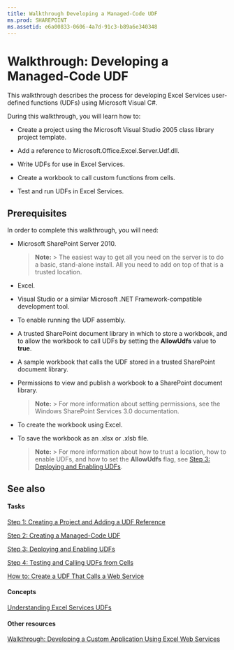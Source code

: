 ```yaml
---
title: Walkthrough Developing a Managed-Code UDF
ms.prod: SHAREPOINT
ms.assetid: e6a00833-0606-4a7d-91c3-b89a6e340348
---
```



# Walkthrough: Developing a Managed-Code UDF

This walkthrough describes the process for developing Excel Services user-defined functions (UDFs) using Microsoft Visual C#.
  
    
    

During this walkthrough, you will learn how to:
- Create a project using the Microsoft Visual Studio 2005 class library project template.
    
  
- Add a reference to Microsoft.Office.Excel.Server.Udf.dll.
    
  
- Write UDFs for use in Excel Services.
    
  
- Create a workbook to call custom functions from cells.
    
  
- Test and run UDFs in Excel Services.
    
  

## Prerequisites

In order to complete this walkthrough, you will need: 
  
    
    

- Microsoft SharePoint Server 2010. 
    
    > **Note:**
      > The easiest way to get all you need on the server is to do a basic, stand-alone install. All you need to add on top of that is a trusted location. 
- Excel.
    
  
- Visual Studio or a similar Microsoft .NET Framework-compatible development tool.
    
  
- To enable running the UDF assembly.
    
  
- A trusted SharePoint document library in which to store a workbook, and to allow the workbook to call UDFs by setting the **AllowUdfs** value to **true**. 
    
  
- A sample workbook that calls the UDF stored in a trusted SharePoint document library. 
    
  
- Permissions to view and publish a workbook to a SharePoint document library. 
    
    > **Note:**
      > For more information about setting permissions, see the Windows SharePoint Services 3.0 documentation. 
- To create the workbook using Excel.
    
  
- To save the workbook as an .xlsx or .xlsb file.
    
    > **Note:**
      > For more information about how to trust a location, how to enable UDFs, and how to set the **AllowUdfs** flag, see [Step 3: Deploying and Enabling UDFs](step-3-deploying-and-enabling-udfs). 

## See also


#### Tasks


  
    
    
 [Step 1: Creating a Project and Adding a UDF Reference](step-1-creating-a-project-and-adding-a-udf-reference)
  
    
    
 [Step 2: Creating a Managed-Code UDF](step-2-creating-a-managed-code-udf)
  
    
    
 [Step 3: Deploying and Enabling UDFs](step-3-deploying-and-enabling-udfs)
  
    
    
 [Step 4: Testing and Calling UDFs from Cells](step-4-testing-and-calling-udfs-from-cells)
  
    
    
 [How to: Create a UDF That Calls a Web Service](how-to-create-a-udf-that-calls-a-web-service)
#### Concepts


  
    
    
 [Understanding Excel Services UDFs](understanding-excel-services-udfs)
#### Other resources


  
    
    
 [Walkthrough: Developing a Custom Application Using Excel Web Services](walkthrough-developing-a-custom-application-using-excel-web-services)
